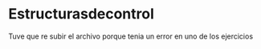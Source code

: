 # Estructurasdecontrol
Tuve que re subir el archivo porque tenia un error en uno de los ejercicios 

